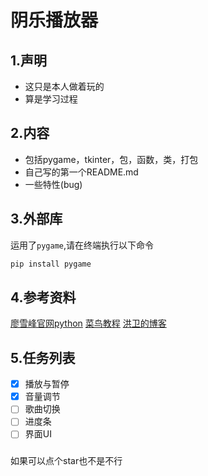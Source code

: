 # 阴乐播放器

## 1.声明
- 这只是本人做着玩的
- 算是学习过程

## 2.内容
- 包括pygame，tkinter，包，函数，类，打包
- 自己写的第一个README.md
- 一些特性(bug)

## 3.外部库
运用了`pygame`,请在终端执行以下命令
```bash
pip install pygame
```
## 4.参考资料
[廖雪峰官网python](https://liaoxuefeng.com/books/python/introduction/index.html)
[菜鸟教程](https://www.runoob.com/python/python-gui-tkinter.html)
[洪卫的博客](https://www.cnblogs.com/shwee/p/9427975.html)

## 5.任务列表
- [x] 播放与暂停
- [x] 音量调节
- [ ] 歌曲切换
- [ ] 进度条
- [ ] 界面UI

###
如果可以点个star也不是不行